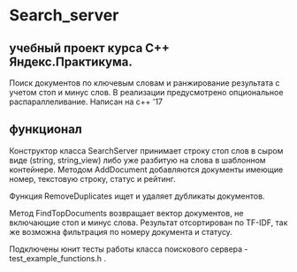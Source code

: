 # Search_server

## учебный проект курса С++ Яндекс.Практикума.
Поиск документов по ключевым словам и ранжирование результата c учетом стоп и минус слов. В реализации предусмотрено опциональное распараллеливание. Написан на с++ '17

## функционал
Конструктор класса SearchServer принимает строку стоп слов в сыром виде (string, string_view) либо уже разбитую на слова в шаблонном контейнере. Методом AddDocument добавляются документы имеющие номер, текстовую строку, статус и рейтинг.

Функция RemoveDuplicates ищет и удаляет дубликаты документов.

Метод FindTopDocuments возвращает вектор документов, не включающие стоп и минус слова. Результат отсортирован по TF-IDF, так же возможна фильтрация по номеру документа и статусу.

Подключены юнит тесты работы класса поискового сервера - test_example_functions.h .
